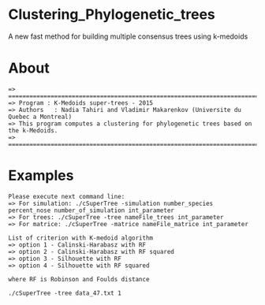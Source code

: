 # Clustering_Phylogenetic_trees
A new fast method for building multiple consensus trees using k-medoids

# About
	=> =====================================================================================
	=> Program : K-Medoids super-trees - 2015
	=> Authors   : Nadia Tahiri and Vladimir Makarenkov (Universite du Quebec a Montreal)
	=> This program computes a clustering for phylogenetic trees based on the k-Medoids.
	=> =====================================================================================
 
# Examples
	Please execute next command line:
	=> For simulation: ./cSuperTree -simulation number_species percent_nose number_of_simulation int_parameter
	=> For trees: ./cSuperTree -tree nameFile_trees int_parameter
	=> For matrice: ./cSuperTree -matrice nameFile_matrice int_parameter

	List of criterion with K-medoid algorithm
	=> option 1 - Calinski-Harabasz with RF
	=> option 2 - Calinski-Harabasz with RF squared
	=> option 3 - Silhouette with RF
	=> option 4 - Silhouette with RF squared

	where RF is Robinson and Foulds distance
	
	./cSuperTree -tree data_47.txt 1
	
